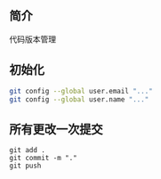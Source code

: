 ## 简介

代码版本管理

## 初始化

```sh
git config --global user.email "..."
git config --global user.name "..."
```

## 所有更改一次提交

```
git add .
git commit -m "."
git push
```
